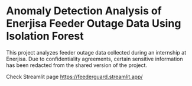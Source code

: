 # Anomaly Detection Analysis of Enerjisa Feeder Outage Data Using Isolation Forest
This project analyzes feeder outage data collected during an internship at Enerjisa. Due to confidentiality agreements, certain sensitive information has been redacted from the shared version of the project.

Check Streamlit page https://feederguard.streamlit.app/
